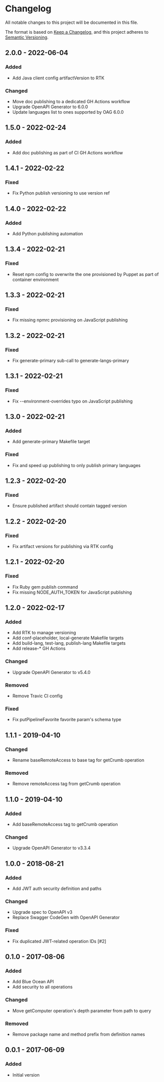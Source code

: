# Changelog

All notable changes to this project will be documented in this file.

The format is based on [Keep a Changelog](https://keepachangelog.com/en/1.0.0/),
and this project adheres to [Semantic Versioning](https://semver.org/spec/v2.0.0.html).

## 2.0.0 - 2022-06-04
### Added
- Add Java client config artifactVersion to RTK

### Changed
- Move doc publishing to a dedicated GH Actions workflow
- Upgrade OpenAPI Generator to 6.0.0
- Update languages list to ones supported by OAG 6.0.0

## 1.5.0 - 2022-02-24
### Added
- Add doc publishing as part of CI GH Actions workflow

## 1.4.1 - 2022-02-22
### Fixed
- Fix Python publish versioning to use version ref

## 1.4.0 - 2022-02-22
### Added
- Add Python publishing automation

## 1.3.4 - 2022-02-21
### Fixed
- Reset npm config to overwrite the one provisioned by Puppet as part of container environment

## 1.3.3 - 2022-02-21
### Fixed
- Fix missing npmrc provisioning on JavaScript publishing

## 1.3.2 - 2022-02-21
### Fixed
- Fix generate-primary sub-call to generate-langs-primary

## 1.3.1 - 2022-02-21
### Fixed
- Fix --environment-overrides typo on JavaScript publishing

## 1.3.0 - 2022-02-21
### Added
- Add generate-primary Makefile target

### Fixed
- Fix and speed up publishing to only publish primary languages

## 1.2.3 - 2022-02-20
### Fixed
- Ensure published artifact should contain tagged version

## 1.2.2 - 2022-02-20
### Fixed
- Fix artifact versions for publishing via RTK config

## 1.2.1 - 2022-02-20
### Fixed
- Fix Ruby gem publish command
- Fix missing NODE_AUTH_TOKEN for JavaScript publishing

## 1.2.0 - 2022-02-17
### Added
- Add RTK to manage versioning
- Add conf-placeholder, local-generate Makefile targets
- Add build-lang, test-lang, publish-lang Makefile targets
- Add release-* GH Actions

### Changed
- Upgrade OpenAPI Generator to v5.4.0

### Removed
- Remove Travic CI config

### Fixed
- Fix putPipelineFavorite favorite param's schema type

## 1.1.1 - 2019-04-10
### Changed
- Rename baseRemoteAccess to base tag for getCrumb operation

### Removed
- Remove remoteAccess tag from getCrumb operation

## 1.1.0 - 2019-04-10
### Added
- Add baseRemoteAccess tag to getCrumb operation

### Changed
- Upgrade OpenAPI Generator to v3.3.4

## 1.0.0 - 2018-08-21
### Added
- Add JWT auth security definition and paths

### Changed
- Upgrade spec to OpenAPI v3
- Replace Swagger CodeGen with OpenAPI Generator

### Fixed
- Fix duplicated JWT-related operation IDs [#2]

## 0.1.0 - 2017-08-06
### Added
- Add Blue Ocean API
- Add security to all operations

### Changed
- Move getComputer operation's depth parameter from path to query

### Removed
- Remove package name and method prefix from definition names

## 0.0.1 - 2017-06-09
### Added
- Initial version
